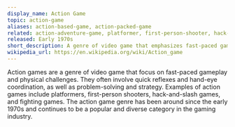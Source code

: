```yaml
---
display_name: Action Game
topic: action-game
aliases: action-based-game, action-packed-game
related: action-adventure-game, platformer, first-person-shooter, hack-and-slash, fighting-game
released: Early 1970s
short_description: A genre of video game that emphasizes fast-paced gameplay and physical challenges.
wikipedia_url: https://en.wikipedia.org/wiki/Action_game
---
```

Action games are a genre of video game that focus on fast-paced gameplay and physical challenges. They often involve quick reflexes and hand-eye coordination, as well as problem-solving and strategy. Examples of action games include platformers, first-person shooters, hack-and-slash games, and fighting games. The action game genre has been around since the early 1970s and continues to be a popular and diverse category in the gaming industry.
